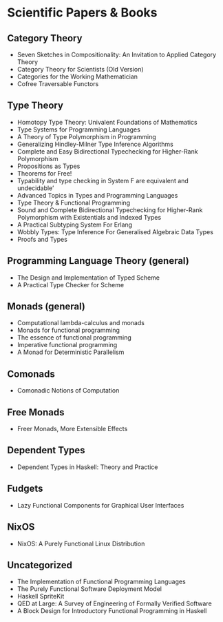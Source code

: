# Scientific Papers & Books
## Category Theory
* Seven Sketches in Compositionality: An Invitation to Applied Category Theory
* Category Theory for Scientists (Old Version)
* Categories for the Working Mathematician
* Cofree Traversable Functors

## Type Theory
* Homotopy Type Theory: Univalent Foundations of Mathematics
* Type Systems for Programming Languages
* A Theory of Type Polymorphism in Programming
* Generalizing Hindley-Milner Type Inference Algorithms
* Complete and Easy Bidirectional Typechecking for Higher-Rank Polymorphism
* Propositions as Types
* Theorems for Free!
* Typability and type checking in System F are equivalent and undecidable’
* Advanced Topics in Types and Programming Languages
* Type Theory & Functional Programming
* Sound and Complete Bidirectional Typechecking for Higher-Rank Polymorphism with Existentials and Indexed Types
* A Practical Subtyping System For Erlang
* Wobbly Types: Type Inference For Generalised Algebraic Data Types
* Proofs and Types

## Programming Language Theory (general)
* The Design and Implementation of Typed Scheme
* A Practical Type Checker for Scheme

## Monads (general)
* Computational lambda-calculus and monads
* Monads for functional programming
* The essence of functional programming
* Imperative functional programming
* A Monad for Deterministic Parallelism

## Comonads
* Comonadic Notions of Computation

## Free Monads
* Freer Monads, More Extensible Effects

## Dependent Types
* Dependent Types in Haskell: Theory and Practice

## Fudgets
* Lazy Functional Components for Graphical User Interfaces

## NixOS
* NixOS: A Purely Functional Linux Distribution

## Uncategorized
* The Implementation of Functional Programming Languages
* The Purely Functional Software Deployment Model
* Haskell SpriteKit
* QED at Large: A Survey of Engineering of Formally Verified Software
* A Block Design for Introductory Functional Programming in Haskell

